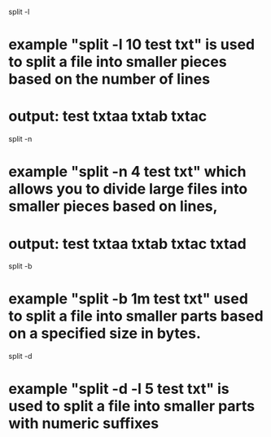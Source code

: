 split -l
# example "split -l 10 test txt" is used to split a file into smaller pieces based on the number of lines
# output: test  txtaa  txtab  txtac

split -n
# example "split -n 4 test txt" which allows you to divide large files into smaller pieces based on lines, 
# output: test  txtaa  txtab  txtac  txtad

split -b
# example "split -b 1m test txt"  used to split a file into smaller parts based on a specified size in bytes. 

split -d
# example "split -d -l 5 test txt" is used to split a file into smaller parts with numeric  suffixes
